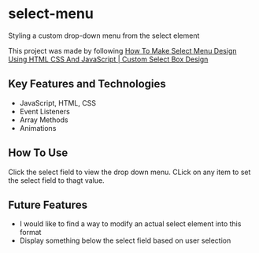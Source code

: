 # select-menu
Styling a custom drop-down menu from the select element

This project was made by following [How To Make Select Menu Design Using HTML CSS And JavaScript | Custom Select Box Design](https://youtu.be/vnl1X3ZNrFY?si=trT3oJxu_yXFBsR2)

## Key Features and Technologies
- JavaScript, HTML, CSS
- Event Listeners
- Array Methods
- Animations

## How To Use
Click the select field to view the drop down menu. CLick on any item to set the select field to thagt value.

## Future Features
- I would like to find a way to modify an actual select element into this format
- Display something below the select field based on user selection
